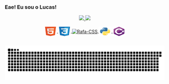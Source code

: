 ### Eae! Eu sou o Lucas!

<div align="center">
  <a href="https://github.com/lucasbenacci">
  <img height="140em" src="https://github-readme-stats.vercel.app/api?username=lucasbenacci&show_icons=true&theme=onedark&include_all_commits=true&count_private=true"/>
  <img height="140em" src="https://github-readme-stats.vercel.app/api/top-langs/?username=lucasbenacci&layout=compact&langs_count=7&theme=onedark"/>
</div>
  
  <div style="display: inline_block" align="center"><br>
  <img align="center" alt="Rafa-HTML" height="30" width="40" src="https://raw.githubusercontent.com/devicons/devicon/master/icons/html5/html5-original.svg">
  <img align="center" alt="Rafa-CSS" height="30" width="40" src="https://raw.githubusercontent.com/devicons/devicon/master/icons/css3/css3-original.svg">
  <img align="center" alt="Rafa-CSS" height="30" width="40" src="https://raw.githubusercontent.com/jmnote/z-icons/master/svg/javascript.svg">
  <img align="center" alt="Rafa-Python" height="30" width="40" src="https://raw.githubusercontent.com/devicons/devicon/master/icons/python/python-original.svg">
  <img align="center" alt="Rafa-Csharp" height="30" width="40" src="https://raw.githubusercontent.com/devicons/devicon/master/icons/csharp/csharp-original.svg">
</div>
  
##
  
  ![Snake animation](https://github.com/lucasbenacci/lucasbenacci/blob/output/github-contribution-grid-snake.svg)
  

